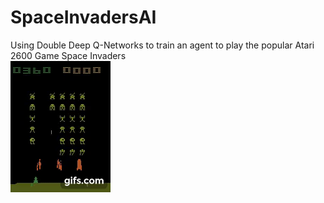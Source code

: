 # SpaceInvadersAI
Using Double Deep Q-Networks to train an agent to play the popular Atari 2600 Game Space Invaders\
![spcae_invaders](https://github.com/AarnavSawant/SpaceInvadersAI/blob/main/gif.gif)
